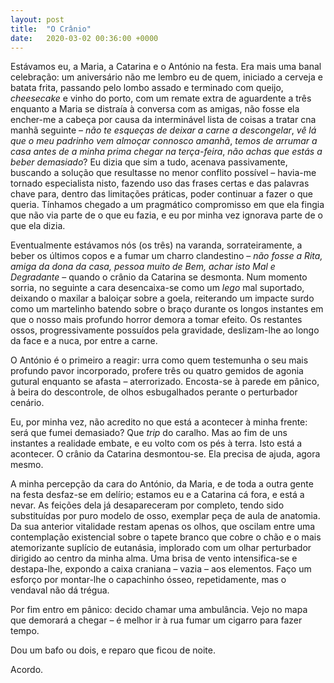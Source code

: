```yaml
---
layout: post
title:  "O Crânio"
date:   2020-03-02 00:36:00 +0000
---
```

Estávamos eu, a Maria, a Catarina e o António na festa. Era mais uma banal celebração: um aniversário não me lembro eu de quem, iniciado a cerveja e batata frita, passando pelo lombo assado e terminado com queijo, *cheesecake* e vinho do porto, com um remate extra de aguardente a três enquanto a Maria se distraía à conversa com as amigas, não fosse ela encher-me a cabeça por causa da interminável lista de coisas a tratar cna manhã seguinte – *não te esqueças de deixar a carne a descongelar*, *vê lá que o meu padrinho vem almoçar connosco amanhã*, *temos de arrumar a casa antes de a minha prima chegar na terça-feira*, *não achas que estás a beber demasiado*? Eu dizia que sim a tudo, acenava passivamente, buscando a solução que resultasse no menor conflito possível – havia-me tornado especialista nisto, fazendo uso das frases certas e das palavras chave para, dentro das limitações práticas, poder continuar a fazer o que queria. Tínhamos chegado a um pragmático compromisso em que ela fingia que não via parte de o que eu fazia, e eu por minha vez ignorava parte de o que ela dizia.

Eventualmente estávamos nós (os três) na varanda, sorrateiramente, a beber os últimos copos e a fumar um charro clandestino – *não fosse a Rita, amiga da dona da casa, pessoa muito de Bem, achar isto Mal e Degradante* – quando o crânio da Catarina se desmonta. Num momento sorria, no seguinte a cara desencaixa-se como um *lego* mal suportado, deixando o maxilar a baloiçar sobre a goela, reiterando um impacte surdo como um martelinho batendo sobre o braço durante os longos instantes em que o nosso mais profundo horror demora a tomar efeito. Os restantes ossos, progressivamente possuídos pela gravidade, deslizam-lhe ao longo da face e a nuca, por entre a carne.

O António é o primeiro a reagir: urra como quem testemunha o seu mais profundo pavor incorporado, profere três ou quatro gemidos de agonia gutural enquanto se afasta – aterrorizado. Encosta-se à parede em pânico, à beira do descontrole, de olhos esbugalhados perante o perturbador cenário.

Eu, por minha vez, não acredito no que está a acontecer à minha frente: será que fumei demasiado? Que *trip* do caralho. Mas ao fim de uns instantes a realidade embate, e eu volto com os pés à terra. Isto está a acontecer. O crânio da Catarina desmontou-se. Ela precisa de ajuda, agora mesmo.

A minha percepção da cara do António, da Maria, e de toda a outra gente na festa desfaz-se em delírio; estamos eu e a Catarina cá fora, e está a nevar. As feições dela já desapareceram por completo, tendo sido substituídas por puro modelo de osso, exemplar peça de aula de anatomia. Da sua anterior vitalidade restam apenas os olhos, que oscilam entre uma contemplação existencial sobre o tapete branco que cobre o chão e o mais atemorizante suplício de eutanásia, implorado com um olhar perturbador dirigido ao centro da minha alma. Uma brisa de vento intensifica-se e destapa-lhe, expondo a caixa craniana – vazia – aos elementos. Faço um esforço por montar-lhe o capachinho ósseo, repetidamente, mas o vendaval não dá trégua.

Por fim entro em pânico: decido chamar uma ambulância. Vejo no mapa que demorará a chegar – é melhor ir à rua fumar um cigarro para fazer tempo.

Dou um bafo ou dois, e reparo que ficou de noite. 

Acordo.	
